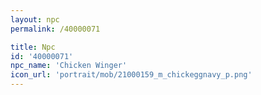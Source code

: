 ```yaml
---
layout: npc
permalink: /40000071

title: Npc
id: '40000071'
npc_name: 'Chicken Winger'
icon_url: 'portrait/mob/21000159_m_chickeggnavy_p.png'
---
```

